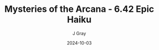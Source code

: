 ---
title: 'Mysteries of the Arcana - 6.42 Epic Haiku'
alt: 'Mysteries of the Arcana'
date: '2024-10-03'
author: 'J Gray'
artist: 'Keira'
---